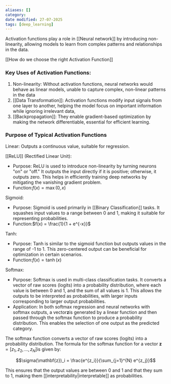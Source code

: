 ```yaml
---
aliases: []
category:
date modified: 27-07-2025
tags: [deep_learning]
---
```

Activation functions play a role in [[Neural network]] by introducing non-linearity, allowing models to learn from complex patterns and relationships in the data.

[[How do we choose the right Activation Function]]
### Key Uses of Activation Functions:

1. Non-linearity: Without activation functions, neural networks would behave as linear models, unable to capture complex, non-linear patterns in the data
2. [[Data Transformation]]: Activation functions modify input signals from one layer to another, helping the model focus on important information while ignoring irrelevant data,
3. [[Backpropagation]]: They enable gradient-based optimization by making the network differentiable, essential for efficient learning.

### Purpose of Typical Activation Functions

Linear: Outputs a continuous value, suitable for regression.

[[ReLU]] (Rectified Linear Unit): 
  - Purpose: ReLU is used to introduce non-linearity by turning neurons "on" or "off." It outputs the input directly if it is positive; otherwise, it outputs zero. This helps in efficiently training deep networks by mitigating the vanishing gradient problem.
  - Function:$f(x) = \max(0, x)$

Sigmoid:
  - Purpose: Sigmoid is used primarily in [[Binary Classification]] tasks. It squashes input values to a range between 0 and 1, making it suitable for representing probabilities.
  - Function:$f(x) = \frac{1}{1 + e^{-x}}$

 Tanh:
  - Purpose: Tanh is similar to the sigmoid function but outputs values in the range of -1 to 1. This zero-centered output can be beneficial for optimization in certain scenarios.
  - Function:$f(x) = \tanh(x)$

Softmax:
  - Purpose: Softmax is used in multi-class classification tasks. It converts a vector of raw scores (logits) into a probability distribution, where each value is between 0 and 1, and the sum of all values is 1. This allows the outputs to be interpreted as probabilities, with larger inputs corresponding to larger output probabilities.
  - Application: In both softmax regression and neural networks with softmax outputs, a vector$\mathbf{z}$is generated by a linear function and then passed through the softmax function to produce a probability distribution. This enables the selection of one output as the predicted category.

The softmax function converts a vector of raw scores (logits) into a probability distribution. The formula for the softmax function for a vector $\mathbf{z} = [z_1, z_2, \ldots, z_N]$is given by:

$$\sigma(\mathbf{z})_i = \frac{e^{z_i}}{\sum_{j=1}^{N} e^{z_j}}$$

This ensures that the output values are between 0 and 1 and that they sum to 1, making them [[interpretability|interpretable]] as probabilities.




